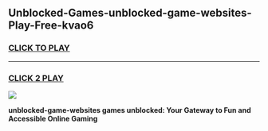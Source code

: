 
## Unblocked-Games-unblocked-game-websites-Play-Free-kvao6
<h3>
<a href="https://premium76.site?title=unblocked-game-websites&ref=18A1">CLICK TO PLAY</a></h3>
<hr>

<h3>
<a href="https://premium76.site?title=unblocked-game-websites&ref=18A1">CLICK 2 PLAY</a>
  
</h3>

<a href="https://premium76.site?title=unblocked-game-websites&ref=18A1"><img src="https://clearcache.store/games.png"></a>


**unblocked-game-websites games unblocked: Your Gateway to Fun and Accessible Online Gaming**
